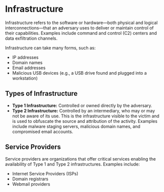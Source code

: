 # Infrastructure

Infrastructure refers to the software or hardware—both physical and logical interconnections—that an adversary uses to deliver or maintain control of their capabilities. Examples include command and control (C2) centers and data exfiltration channels.

Infrastructure can take many forms, such as:

- IP addresses
- Domain names
- Email addresses
- Malicious USB devices (e.g., a USB drive found and plugged into a workstation)

## Types of Infrastructure

- **Type 1 Infrastructure:** Controlled or owned directly by the adversary.
- **Type 2 Infrastructure:** Controlled by an intermediary, who may or may not be aware of its use. This is the infrastructure visible to the victim and is used to obfuscate the source and attribution of the activity. Examples include malware staging servers, malicious domain names, and compromised email accounts.

## Service Providers

Service providers are organizations that offer critical services enabling the availability of Type 1 and Type 2 infrastructures. Examples include:

- Internet Service Providers (ISPs)
- Domain registrars
- Webmail providers